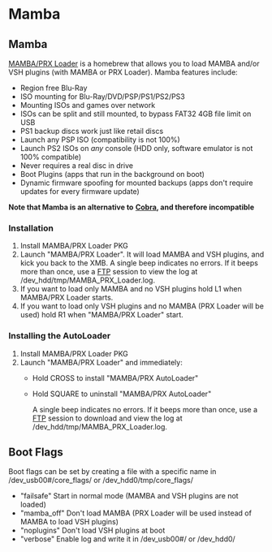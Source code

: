 # Mamba

## Mamba

[MAMBA/PRX Loader](http://store.brewology.com/ahomebrew.php?brewid=287) is a homebrew that allows you to load MAMBA and/or VSH plugins \(with MAMBA or PRX Loader\). Mamba features include:

* Region free Blu-Ray
* ISO mounting for Blu-Ray/DVD/PSP/PS1/PS2/PS3
* Mounting ISOs and games over network
* ISOs can be split and still mounted, to bypass FAT32 4GB file limit on USB
* PS1 backup discs work just like retail discs
* Launch any PSP ISO \(compatibility is not 100%\)
* Launch PS2 ISOs on _any_ console \(HDD only, software emulator is not 100% compatible\)
* Never requires a real disc in drive
* Boot Plugins \(apps that run in the background on boot\)
* Dynamic firmware spoofing for mounted backups \(apps don't require updates for every firmware update\)

**Note that Mamba is an alternative to** [**Cobra**](https://www.reddit.com/r/ps3homebrew/wiki/cobra)**, and therefore incompatible**

### Installation

1. Install MAMBA/PRX Loader PKG
2. Launch "MAMBA/PRX Loader". It will load MAMBA and VSH plugins, and kick you back to the XMB. A single beep indicates no errors. If it beeps more than once, use a [FTP](https://www.reddit.com/r/ps3homebrew/wiki/transferring_files) session to view the log at /dev\_hdd/tmp/MAMBA\_PRX\_Loader.log.
3. If you want to load only MAMBA and no VSH plugins hold L1 when MAMBA/PRX Loader starts.
4. If you want to load only VSH plugins and no MAMBA \(PRX Loader will be used\) hold R1 when "MAMBA/PRX Loader" start.

### Installing the AutoLoader

1. Install MAMBA/PRX Loader PKG
2. Launch "MAMBA/PRX Loader" and immediately:
   * Hold CROSS to install "MAMBA/PRX AutoLoader"
   * Hold SQUARE to uninstall "MAMBA/PRX AutoLoader"

     A single beep indicates no errors. If it beeps more than once, use a [FTP](../big-stinky-brew/pc-tools/ftp-client.md) session to download and view the log at /dev\_hdd/tmp/MAMBA\_PRX\_Loader.log.

## Boot Flags

Boot flags can be set by creating a file with a specific name in /dev\_usb00\#/core\_flags/ or /dev\_hdd0/tmp/core\_flags/

* "failsafe" Start in normal mode \(MAMBA and VSH plugins are not loaded\) 
* "mamba\_off" Don't load MAMBA \(PRX Loader will be used instead of MAMBA to load VSH plugins\) 
* "noplugins" Don't load VSH plugins at boot 
* "verbose" Enable log and write it in /dev\_usb00\#/ or /dev\_hdd0/

